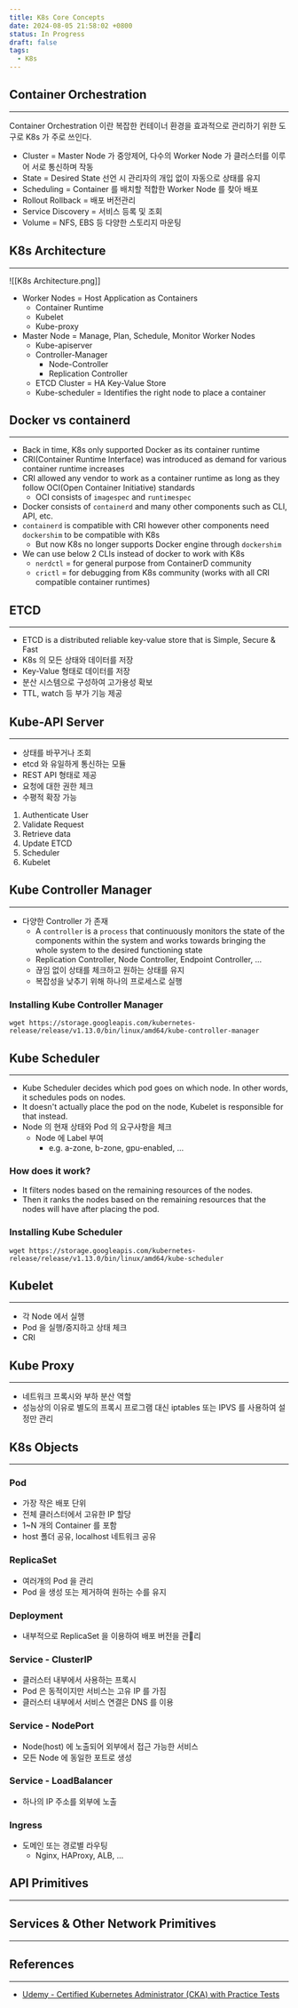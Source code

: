 ```yaml
---
title: K8s Core Concepts
date: 2024-08-05 21:58:02 +0800
status: In Progress
draft: false
tags:
  - K8s
---
```

## Container Orchestration
---
Container Orchestration 이란 복잡한 컨테이너 환경을 효과적으로 관리하기 위한 도구로 K8s 가 주로 쓰인다.
- Cluster = Master Node 가 중앙제어, 다수의 Worker Node 가 클러스터를 이루어 서로 통신하며 작동
- State = Desired State 선언 시 관리자의 개입 없이 자동으로 상태를 유지
- Scheduling = Container 를 배치할 적합한 Worker Node 를 찾아 배포
- Rollout Rollback = 배포 버전관리
- Service Discovery = 서비스 등록 및 조회
- Volume = NFS, EBS 등 다양한 스토리지 마운팅

## K8s Architecture
---
![[K8s Architecture.png]]
- Worker Nodes = Host Application as Containers
	- Container Runtime
	- Kubelet
	- Kube-proxy
- Master Node = Manage, Plan, Schedule, Monitor Worker Nodes
	- Kube-apiserver
	- Controller-Manager
		- Node-Controller
		- Replication Controller
	- ETCD Cluster = HA Key-Value Store
	- Kube-scheduler = Identifies the right node to place a container

## Docker vs containerd
---
- Back in time, K8s only supported Docker as its container runtime
- CRI(Container Runtime Interface) was introduced as demand for various container runtime increases
- CRI allowed any vendor to work as a container runtime as long as they follow OCI(Open Container Initiative) standards
	- OCI consists of `imagespec` and `runtimespec`
- Docker consists of `containerd` and many other components such as CLI, API, etc.
- `containerd` is compatible with CRI however other components need `dockershim` to be compatible with K8s
	- But now K8s no longer supports Docker engine through `dockershim`
- We can use below 2 CLIs instead of docker to work with K8s
	- `nerdctl` = for general purpose from ContainerD community
	- `crictl` = for debugging from K8s community (works with all CRI compatible container runtimes)

## ETCD
---
- ETCD is a distributed reliable key-value store that is Simple, Secure & Fast
- K8s 의 모든 상태와 데이터를 저장
- Key-Value 형태로 데이터를 저장
- 분산 시스템으로 구성하여 고가용성 확보
- TTL, watch 등 부가 기능 제공

## Kube-API Server
---
- 상태를 바꾸거나 조회
- etcd 와 유일하게 통신하는 모듈
- REST API 형태로 제공
- 요청에 대한 권한 체크
- 수평적 확장 가능

1. Authenticate User
2. Validate Request
3. Retrieve data
4. Update ETCD
5. Scheduler
6. Kubelet

## Kube Controller Manager
---
- 다양한 Controller 가 존재
	- A `controller` is a `process` that continuously monitors the state of the components within the system and works towards bringing the whole system to the desired functioning state
	- Replication Controller, Node Controller, Endpoint Controller, ...
	- 끊임 없이 상태를 체크하고 원하는 상태를 유지
	- 복잡성을 낮추기 위해 하나의 프로세스로 실행

### Installing Kube Controller Manager
```
wget https://storage.googleapis.com/kubernetes-release/release/v1.13.0/bin/linux/amd64/kube-controller-manager
```

## Kube Scheduler
---
- Kube Scheduler decides which pod goes on which node. In other words, it schedules pods on nodes.
- It doesn't actually place the pod on the node, Kubelet is responsible for that instead.
- Node 의 현재 상태와 Pod 의 요구사항을 체크
	- Node 에 Label 부여
		- e.g. a-zone, b-zone, gpu-enabled, ...

### How does it work?
- It filters nodes based on the remaining resources of the nodes.
- Then it ranks the nodes based on the remaining resources that the nodes will have after placing the pod.

### Installing Kube Scheduler
```
wget https://storage.googleapis.com/kubernetes-release/release/v1.13.0/bin/linux/amd64/kube-scheduler
```

## Kubelet
---
- 각 Node 에서 실행
- Pod 을 실행/중지하고 상태 체크
- CRI

## Kube Proxy
---
- 네트워크 프록시와 부하 분산 역할
- 성능상의 이유로 별도의 프록시 프로그램 대신 iptables 또는 IPVS 를 사용하여 설정만 관리

## K8s Objects
---
### Pod
- 가장 작은 배포 단위
- 전체 클러스터에서 고유한 IP 할당
- 1~N 개의 Container 를 포함
- host 폴더 공유, localhost 네트워크 공유

### ReplicaSet
- 여러개의 Pod 을 관리
- Pod 을 생성 또는 제거하여 원하는 수를 유지

### Deployment
- 내부적으로 ReplicaSet 을 이용하여 배포 버전을 관리

### Service - ClusterIP
- 클러스터 내부에서 사용하는 프록시
- Pod 은 동적이지만 서비스는 고유 IP 를 가짐
- 클러스터 내부에서 서비스 연결은 DNS 를 이용

### Service - NodePort
- Node(host) 에 노출되어 외부에서 접근 가능한 서비스
- 모든 Node 에 동일한 포트로 생성

### Service - LoadBalancer
- 하나의 IP 주소를 외부에 노출

### Ingress
- 도메인 또는 경로별 라우팅
	- Nginx, HAProxy, ALB, ...

## API Primitives
---


## Services & Other Network Primitives
---


## References
---
- [Udemy - Certified Kubernetes Administrator (CKA) with Practice Tests](https://www.udemy.com/course/certified-kubernetes-administrator-with-practice-tests/)
